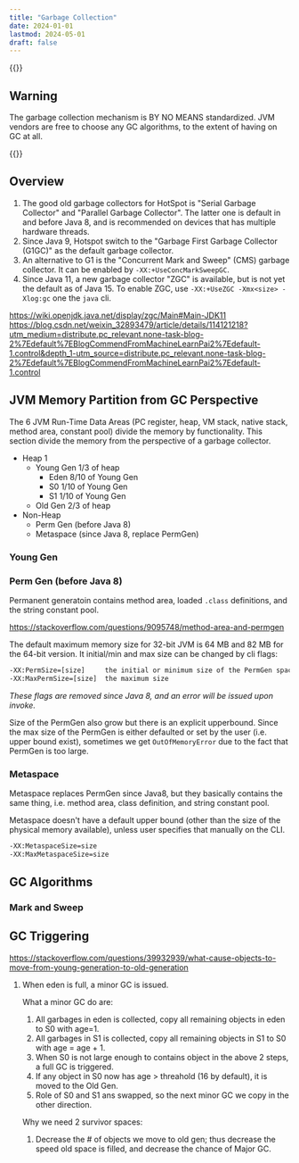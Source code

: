 ```yaml
---
title: "Garbage Collection"
date: 2024-01-01
lastmod: 2024-05-01
draft: false
---
```


{{<card pink>}}

## Warning

The garbage collection mechanism is BY NO MEANS standardized. JVM vendors are free to choose any GC algorithms, to the extent of having on GC at all.

{{</card>}}

Overview
-----------
1. The good old garbage collectors for HotSpot is "Serial Garbage Collector" and "Parallel Garbage Collector". The latter one is default in and before Java 8, and is recommended on devices that has multiple hardware threads.
2. Since Java 9, Hotspot switch to the "Garbage First Garbage Collector (G1GC)" as the default garbage collector.
2. An alternative to G1 is the "Concurrent Mark and Sweep" (CMS) garbage collector. It can be enabled by `-XX:+UseConcMarkSweepGC`.
3. Since Java 11, a new garbage collector "ZGC" is available, but is not yet the default as of Java 15. To enable ZGC, use `-XX:+UseZGC -Xmx<size> -Xlog:gc` one the `java` cli.

https://wiki.openjdk.java.net/display/zgc/Main#Main-JDK11
https://blog.csdn.net/weixin_32893479/article/details/114121218?utm_medium=distribute.pc_relevant.none-task-blog-2%7Edefault%7EBlogCommendFromMachineLearnPai2%7Edefault-1.control&depth_1-utm_source=distribute.pc_relevant.none-task-blog-2%7Edefault%7EBlogCommendFromMachineLearnPai2%7Edefault-1.control


JVM Memory Partition from GC Perspective
--------

The 6 JVM Run-Time Data Areas (PC register, heap, VM stack, native stack, method area, constant pool) divide the memory by functionality. This section divide the memory from the perspective of a garbage collector.

- Heap 1
    - Young Gen 1/3 of heap
        - Eden      8/10 of Young Gen
        - S0        1/10 of Young Gen
        - S1        1/10 of Young Gen
    - Old Gen  2/3 of heap
- Non-Heap
    - Perm Gen (before Java 8)
    - Metaspace (since Java 8, replace PermGen)

### Young Gen



### Perm Gen (before Java 8)

Permanent generatoin contains method area, loaded `.class` definitions, and the string constant pool.

https://stackoverflow.com/questions/9095748/method-area-and-permgen

The default maximum memory size for 32-bit JVM is 64 MB and 82 MB for the 64-bit version. It initial/min and max size can be changed by cli flags:

```txt
-XX:PermSize=[size]     the initial or minimum size of the PermGen space
-XX:MaxPermSize=[size]  the maximum size
```

*These flags are removed since Java 8, and an error will be issued upon invoke.*

Size of the PermGen also grow but there is an explicit upperbound. Since the max size of the PermGen is either defaulted or set by the user (i.e. upper bound exist), sometimes we get `OutOfMemoryError` due to the fact that PermGen is too large.

### Metaspace

Metaspace replaces PermGen since Java8, but they basically contains the same thing, i.e. method area, class definition, and string constant pool.

Metaspace doesn't have a default upper bound (other than the size of the physical memory available), unless user specifies that manually on the CLI.

```txt
-XX:MetaspaceSize=size
-XX:MaxMetaspaceSize=size
```



GC Algorithms
-------------------

### Mark and Sweep

GC Triggering
------------

https://stackoverflow.com/questions/39932939/what-cause-objects-to-move-from-young-generation-to-old-generation

1. When eden is full, a minor GC is issued.

    What a minor GC do are:
    1. All garbages in eden is collected, copy all remaining objects in eden to S0 with age=1.
    2. All garbages in S1 is collected, copy all remaining objects in S1 to S0 with age = age + 1.
    3. When S0 is not large enough to contains object in the above 2 steps, a full GC is triggered.
    4. If any object in S0 now has age > threahold (16 by default), it is moved to the Old Gen.
    5. Role of S0 and S1 ans swapped, so the next minor GC we copy in the other direction.

    Why we need 2 survivor spaces:
    1. Decrease the # of objects we move to old gen; thus decrease the speed old space is filled, and decrease the chance of Major GC.
